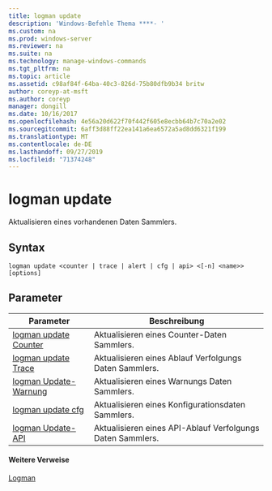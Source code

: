 ```yaml
---
title: logman update
description: 'Windows-Befehle Thema ****- '
ms.custom: na
ms.prod: windows-server
ms.reviewer: na
ms.suite: na
ms.technology: manage-windows-commands
ms.tgt_pltfrm: na
ms.topic: article
ms.assetid: c98af84f-64ba-40c3-826d-75b80dfb9b34 britw
author: coreyp-at-msft
ms.author: coreyp
manager: dongill
ms.date: 10/16/2017
ms.openlocfilehash: 4e56a20d622f70f442f605e8ecbb64b7c70a2e02
ms.sourcegitcommit: 6aff3d88ff22ea141a6ea6572a5ad8dd6321f199
ms.translationtype: MT
ms.contentlocale: de-DE
ms.lasthandoff: 09/27/2019
ms.locfileid: "71374248"
---
```

# <a name="logman-update"></a>logman update



Aktualisieren eines vorhandenen Daten Sammlers.

## <a name="syntax"></a>Syntax

```
logman update <counter | trace | alert | cfg | api> <[-n] <name>> [options]
```

## <a name="parameters"></a>Parameter

|Parameter|Beschreibung|
|---------|-----------|
|[logman update Counter](logman-update-counter.md)|Aktualisieren eines Counter-Daten Sammlers.|
|[logman update Trace](logman-update-trace.md)|Aktualisieren eines Ablauf Verfolgungs Daten Sammlers.|
|[logman Update-Warnung](logman-update-alert.md)|Aktualisieren eines Warnungs Daten Sammlers.|
|[logman update cfg](logman-update-cfg.md)|Aktualisieren eines Konfigurationsdaten Sammlers.|
|[logman Update-API](logman-update-api.md)|Aktualisieren eines API-Ablauf Verfolgungs Daten Sammlers.|

#### <a name="additional-references"></a>Weitere Verweise

[Logman](logman.md)